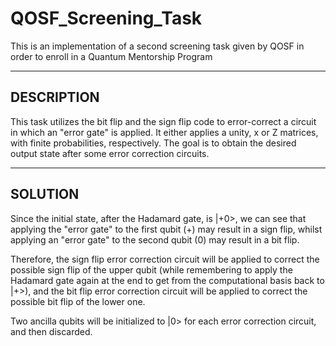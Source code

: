 # QOSF_Screening_Task

This is an implementation of a second screening task given by QOSF in order to enroll in a Quantum Mentorship Program

___________________________________________________________________
## DESCRIPTION

This task utilizes the bit flip and the sign flip code to error-correct a circuit in which an "error gate" is applied. It either applies a unity, x or Z matrices, with finite probabilities, respectively. The goal is to obtain the desired output state after some error correction circuits. 

___________________________________________________________________
## SOLUTION

Since the initial state, after the Hadamard gate, is |+0>, we can see that applying the "error gate" to the first qubit (+) may result in a sign flip, whilst applying an "error gate" to the second qubit (0) may result in a bit flip. 

Therefore, the sign flip error correction circuit will be applied to correct the possible sign flip of the upper qubit (while remembering to apply the Hadamard gate again at the end to get from the computational basis back to |+>), and the bit flip error correction circuit will be applied to correct the possible bit flip of the lower one. 

Two ancilla qubits will be initialized to |0> for each error correction circuit, and then discarded. 


